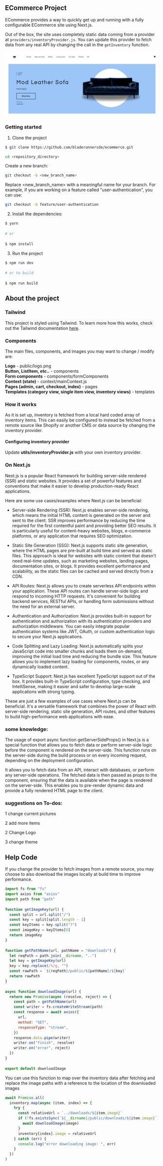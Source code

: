 ## ECommerce Project

ECommerce provides a way to quickly get up and running with a fully configurable ECommerce site using Next.js.

Out of the box, the site uses completely static data coming from a provider at `providers/inventoryProvider.js`. You can update this provider to fetch data from any real API by changing the call in the `getInventory` function.

![Home](example-images/1.png)

### Getting started

1. Clone the project

```sh
$ git clone https://github.com/bladerunnersde/ecommerce.git
```

```sh
cd <repository_directory>
```

Create a new branch:

```sh
git checkout -b <new_branch_name>
```

Replace <new_branch_name> with a meaningful name for your branch. For example, if you are working on a feature called "user-authentication", you can use:

```sh
git checkout -b feature/user-authentication
```

2. Install the dependencies:

```sh
$ yarn

# or

$ npm install
```

3. Run the project

```sh
$ npm run dev

# or to build

$ npm run build
```

## About the project

### Tailwind

This project is styled using Tailwind. To learn more how this works, check out the Tailwind documentation [here](https://tailwindcss.com/docs).

### Components

The main files, components, and images you may want to change / modify are:

**Logo** - public/logo.png  
**Button, ListItem, etc..** - components  
**Form components** - components/formComponents  
**Context (state)** - context/mainContext.js  
**Pages (admin, cart, checkout, index)** - pages  
**Templates (category view, single item view, inventory views)** - templates

### How it works

As it is set up, inventory is fetched from a local hard coded array of inventory items. This can easily be configured to instead be fetched from a remote source like Shopify or another CMS or data source by changing the inventory provider.

#### Configuring inventory provider

Update **utils/inventoryProvider.js** with your own inventory provider.

### On Next.js

Next.js is a popular React framework for building server-side rendered (SSR) and static websites. It provides a set of powerful features and conventions that make it easier to develop production-ready React applications.

Here are some use cases/examples where Next.js can be beneficial:

- Server-side Rendering (SSR): Next.js enables server-side rendering, which means the initial HTML content is generated on the server and sent to the client. SSR improves performance by reducing the time required for the first contentful paint and providing better SEO results. It is particularly useful for content-heavy websites, blogs, e-commerce platforms, or any application that requires SEO optimization.

- Static Site Generation (SSG): Next.js supports static site generation, where the HTML pages are pre-built at build time and served as static files. This approach is ideal for websites with static content that doesn't need real-time updates, such as marketing websites, landing pages, documentation sites, or blogs. It provides excellent performance and scalability, as the static files can be cached and served directly from a CDN.

- API Routes: Next.js allows you to create serverless API endpoints within your application. These API routes can handle server-side logic and respond to incoming HTTP requests. It's convenient for building backend services, RESTful APIs, or handling form submissions without the need for an external server.

- Authentication and Authorization: Next.js provides built-in support for authentication and authorization with its authentication providers and authorization middleware. You can easily integrate popular authentication systems like JWT, OAuth, or custom authentication logic to secure your Next.js applications.

- Code Splitting and Lazy Loading: Next.js automatically splits your JavaScript code into smaller chunks and loads them on-demand, improving the initial load time and reducing the bundle size. This feature allows you to implement lazy loading for components, routes, or any dynamically loaded content.

- TypeScript Support: Next.js has excellent TypeScript support out of the box. It provides built-in TypeScript configuration, type checking, and IntelliSense, making it easier and safer to develop large-scale applications with strong typing.

These are just a few examples of use cases where Next.js can be beneficial. It's a versatile framework that combines the power of React with server-side rendering, static site generation, API routes, and other features to build high-performance web applications with ease.

### some knowledge:

The usage of export async function getServerSideProps() in Next.js is a special function that allows you to fetch data or perform server-side logic before the component is rendered on the server-side. This function runs on the server-side during the build process or on every incoming request, depending on the deployment configuration.

It allows you to fetch data from an API, interact with databases, or perform any server-side operations. The fetched data is then passed as props to the component, ensuring that the data is available when the page is rendered on the server-side. This enables you to pre-render dynamic data and provide a fully rendered HTML page to the client.

### suggestions on To-dos:

1 change current pictures

2 add more items

2 Change Logo

3 change theme

## Help Code

If you change the provider to fetch images from a remote source, you may choose to also download the images locally at build time to improve performance.

```js
import fs from "fs"
import axios from "axios"
import path from "path"

function getImageKey(url) {
  const split = url.split("/")
  const key = split[split.length - 1]
  const keyItems = key.split("?")
  const imageKey = keyItems[0]
  return imageKey
}

function getPathName(url, pathName = "downloads") {
  let reqPath = path.join(__dirname, "..")
  let key = getImageKey(url)
  key = key.replace(/%/g, "")
  const rawPath = `${reqPath}/public/${pathName}/${key}`
  return rawPath
}

async function downloadImage(url) {
  return new Promise(async (resolve, reject) => {
    const path = getPathName(url)
    const writer = fs.createWriteStream(path)
    const response = await axios({
      url,
      method: "GET",
      responseType: "stream",
    })
    response.data.pipe(writer)
    writer.on("finish", resolve)
    writer.on("error", reject)
  })
}

export default downloadImage
```

You can use this function to map over the inventory data after fetching and replace the image paths with a reference to the location of the downloaded images

```js
await Promise.all(
  inventory.map(async (item, index) => {
    try {
      const relativeUrl = `../downloads/${item.image}`
      if (!fs.existsSync(`${__dirname}/public/downloads/${item.image}`)) {
        await downloadImage(image)
      }
      inventory[index].image = relativeUrl
    } catch (err) {
      console.log("error downloading image: ", err)
    }
  })
)
```

